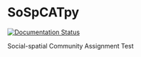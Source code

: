 # SoSpCATpy

[![Documentation Status](https://readthedocs.org/projects/sospcatpy/badge/?version=main)](https://sospcatpy.readthedocs.io/en/main/?badge=main)

Social-spatial Community Assignment Test
